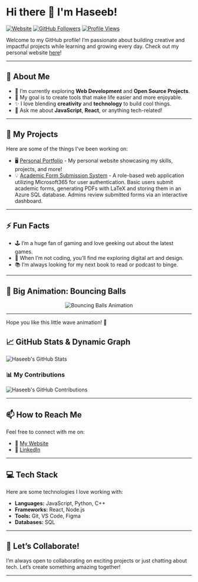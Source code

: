 # Hi there 👋 I'm Haseeb! 

[![Website](https://img.shields.io/badge/Website-haseebs1.github.io-blue?style=flat-square&logo=github)](https://haseebs1.github.io/)
[![GitHub Followers](https://img.shields.io/github/followers/Haseebs1?style=social)](https://github.com/Haseebs1)
[![Profile Views](https://komarev.com/ghpvc/?username=Haseebs1&color=blue)](https://github.com/Haseebs1)

Welcome to my GitHub profile! I’m passionate about building creative and impactful projects while learning and growing every day. Check out my personal website [here](https://haseebs1.github.io/)!

---

## 🌟 About Me
- 🌱 I’m currently exploring **Web Development** and **Open Source Projects**.
- 🎯 My goal is to create tools that make life easier and more enjoyable.
- ✨ I love blending **creativity** and **technology** to build cool things.
- 💬 Ask me about **JavaScript**, **React**, or anything tech-related!

---

## 🚀 My Projects
Here are some of the things I've been working on:
- 🖥️ [Personal Portfolio](https://haseebs1.github.io/) - My personal website showcasing my skills, projects, and more!
- 💡 [Academic Form Submission System](#) - A role-based web application utilizing Microsoft365 for user authentication. Basic users submit academic forms, generating PDFs with LaTeX and storing them in an Azure SQL database. Admins review submitted forms via an interactive dashboard.

---

## ⚡ Fun Facts
- 🕹️ I’m a huge fan of gaming and love geeking out about the latest games.
- 🎨 When I’m not coding, you’ll find me exploring digital art and design.
- 📚 I’m always looking for my next book to read or podcast to binge.

---

## 🌈 Big Animation: Bouncing Balls
<p align="center">
  <img src="https://user-images.githubusercontent.com/99184393/233675055-9f8c6c0e-d5fa-4b0e-a61a-5ea9b3f462f1.gif" alt="Bouncing Balls Animation" />
</p>

---

Hope you like this little wave animation! 👋

## 📈 GitHub Stats & Dynamic Graph
![Haseeb's GitHub Stats](https://github-readme-stats.vercel.app/api?username=Haseebs1&show_icons=true&theme=radical)

### 📊 My Contributions
![Haseeb's GitHub Contributions](https://github-readme-activity-graph.vercel.app/graph?username=Haseebs1&theme=react-dark&hide_border=true&area=true)

---

## 📫 How to Reach Me
Feel free to connect with me on:
- 🔗 [My Website](https://haseebs1.github.io/)
- 💼 [LinkedIn](https://www.linkedin.com/in/haseeb-shahzad-8863b42b7)

---

## 💻 Tech Stack
Here are some technologies I love working with:
- **Languages:** JavaScript, Python, C++
- **Frameworks:** React, Node.js
- **Tools:** Git, VS Code, Figma
- **Databases:** SQL

---

## 🎉 Let’s Collaborate!
I’m always open to collaborating on exciting projects or just chatting about tech. Let’s create something amazing together!

---
